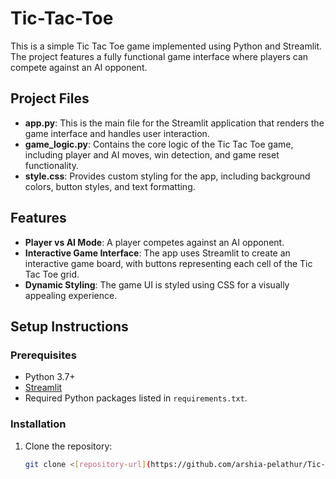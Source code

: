 # Tic-Tac-Toe
This is a simple Tic Tac Toe game implemented using Python and Streamlit. The project features a fully functional game interface where players can compete against an AI opponent.

## Project Files
- **app.py**: This is the main file for the Streamlit application that renders the game interface and handles user interaction.
- **game_logic.py**: Contains the core logic of the Tic Tac Toe game, including player and AI moves, win detection, and game reset functionality.
- **style.css**: Provides custom styling for the app, including background colors, button styles, and text formatting.

## Features
- **Player vs AI Mode**: A player competes against an AI opponent.
- **Interactive Game Interface**: The app uses Streamlit to create an interactive game board, with buttons representing each cell of the Tic Tac Toe grid.
- **Dynamic Styling**: The game UI is styled using CSS for a visually appealing experience.

## Setup Instructions

### Prerequisites
- Python 3.7+
- [Streamlit](https://streamlit.io/)
- Required Python packages listed in `requirements.txt`.

### Installation
1. Clone the repository:
   ```bash
   git clone <[repository-url](https://github.com/arshia-pelathur/Tic-Tac-Toe.git)>

